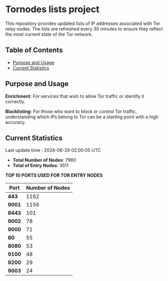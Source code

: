 # Tornodes lists project

This repository provides updated lists of IP addresses associated with Tor relay nodes. The lists are refreshed every 30 minutes to ensure they reflect the most current state of the Tor network.

## Table of Contents

- [Purpose and Usage](#purpose-and-usage)
- [Current Statistics](#current-statistics)


## Purpose and Usage

**Enrichment**: For services that wish to allow Tor traffic or identify it correctly.

**Blacklisting**: For those who want to block or control Tor traffic, understanding which IPs belong to Tor can be a starting point with a high accuracy.

## Current Statistics

Last update time : 2024-06-29 02:00:05 UTC

- **Total Number of Nodes**: 7980
- **Total of Entry Nodes**: 3511

**TOP 10 PORTS USED FOR TOR ENTRY NODES**

| **Port** | **Number of Nodes** |
|------|-----------------|
| **443**   | 1162  |
| **9001**   | 1156  |
| **8443**   | 101  |
| **9002**   | 78  |
| **9000**   | 71  |
| **80**   | 55  |
| **8080**   | 53  |
| **9100**   | 48  |
| **9200**   | 29  |
| **9003**   | 24  |

